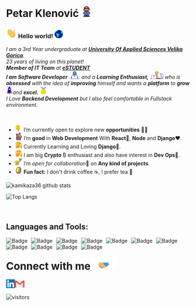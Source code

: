 # Petar Klenović&nbsp;<img src="https://github.com/kamikaza36/kamikaza36/blob/main/Assets/Mario_Hello_Big.gif" width="30px">

<!--
    &nbsp; [![HitCount](http://hits.dwyl.com/kamikaza36/kamikaza36.svg)](http://hits.dwyl.com/kamikaza36/kamikaza36)
-->

### <img src="https://github.com/kamikaza36/kamikaza36/blob/main/Assets/Hi.gif" width="29px"> Hello world!&nbsp;<img src="https://github.com/kamikaza36/kamikaza36/blob/main/Assets/Earth.gif" width="24px">

<p>
  <em>
    I am a 3rd Year undergraduate at <a href="https://www.vvg.hr/" target="_blank"> <b>University Of Applied Sciences Velika Gorica</b></a>. <br>
    23 years of living on this planet! <br>
    <b>Member of IT Team</b> at <a href="https://estudent.hr/" target="_blank"> <b>eSTUDENT</b></a><br>
    <b>I am Software Developer</b> <img src="https://github.com/kamikaza36/kamikaza36/blob/main/Assets/Developer.gif" width="30px"> and a <b>Learning Enthusiast,</b>&nbsp;<img src="https://github.com/kamikaza36/kamikaza36/blob/main/Assets/Designer.gif" width="36px">  who is <b>obsessed</b>
    with the idea of <b>improving</b> himself and wants a <b>platform</b> to 
    <b>grow</b> <img src="https://github.com/kamikaza36/kamikaza36/blob/main/Assets/Rocket.gif" width="18px">and 
    <b>excel.</b> <img src="https://github.com/kamikaza36/kamikaza36/blob/main/Assets/Medal.gif" width="20px"> <br>
    I Love <b>Backend Development</b> but I also feel comfortable in Fullstack environment.<br>
  </em>  
</p>

<br>

- <img alt="GIF" src="https://github.com/kamikaza36/kamikaza36/blob/main/Assets/wave.gif" width="20vw" /> I’m  currently open to explore new **opportunities** 👨‍💻
- <img alt="GIF" src="https://github.com/kamikaza36/kamikaza36/blob/main/Assets/gandalf_parrot.gif" width="20vw" /> I’m **good** in **Web Development** With **React**💪, **Node** and **Django**❤️.
- <img alt="GIF" src="https://github.com/kamikaza36/kamikaza36/blob/main/Assets/hmm.gif" width="20vw" /> Currently Learning and Loving **Django**🤯.
- <img alt="GIF" src="https://github.com/kamikaza36/kamikaza36/blob/main/Assets/hmm.gif" width="20vw" /> I am big **Crypto** ₿ enthusiast and also have interest in **Dev Ops**🤖.
- <img alt="GIF" src="https://github.com/kamikaza36/kamikaza36/blob/main/Assets/headbang.gif" width="20vw" /> I’m *open for collaboration*🧠 on **Any kind of projects**.
- <img alt="GIF" src="https://github.com/kamikaza36/kamikaza36/blob/main/Assets/coin.gif" width="20vw" /> **Fun fact:** I don't drink coffee ☕, I prefer tea 🌼
  <br>

![kamikaza36 github stats](https://github-readme-stats.vercel.app/api?username=kamikaza36&count_private=true&show_icons=true&theme=radical&include_all_commits=true)

![Top Langs](https://github-readme-stats.vercel.app/api/top-langs/?username=kamikaza36&layout=compact&theme=radical)

<br>

## Languages and Tools:

<img alt="Badge" style="float: left; margin-right: 10px;"  src="https://img.shields.io/badge/javascript%20-%23323330.svg?&style=for-the-badge&logo=javascript&logoColor=%23F7DF1E"/>
<img alt="Badge" style="float: left; margin-right: 10px;" src="https://img.shields.io/badge/python%20-%2314354C.svg?&style=for-the-badge&logo=python&logoColor=white"/>
<img alt="Badge" style="float: left; margin-right: 10px;"  src="https://img.shields.io/badge/node.js%20-%2343853D.svg?&style=for-the-badge&logo=node.js&logoColor=white"/> 
<img alt="Badge" style="float: left; margin-right: 10px;" src="https://img.shields.io/badge/react%20-%2320232a.svg?&style=for-the-badge&logo=react&logoColor=%2361DAFB"/> 
<img alt="Badge" style="float: left; margin-right: 10px;"  src ="https://img.shields.io/badge/django%20-%23F37626.svg?&style=for-the-badge&logo=django&logoColor=white"/> 
<img alt="Badge" style="float: left; margin-right: 10px;"  src="https://img.shields.io/badge/docker%20-%23121011.svg?&style=for-the-badge&logo=docker&logoColor=white"/> 
<img alt="Badge" style="float: left; margin-right: 10px;"  src ="https://img.shields.io/badge/PostgreSQL-%234ea94b.svg?&style=for-the-badge&logo=postgresql&logoColor=blue"/> 
<img alt="Badge" style="float: left; margin-right: 10px;"  src="https://img.shields.io/badge/git%20-%23F05033.svg?&style=for-the-badge&logo=git&logoColor=white"/>
<img alt="Badge" style="float: left; margin-right: 10px;"  src="https://img.shields.io/badge/html5%20-%23E34F26.svg?&style=for-the-badge&logo=html5&logoColor=white"/> 
<img alt="Badge" style="float: left; margin-right: 10px;"  src="https://img.shields.io/badge/css3%20-%231572B6.svg?&style=for-the-badge&logo=css3&logoColor=white"/> 
<img alt="Badge" style="float: left; margin-right: 10px;"  src="https://img.shields.io/badge/bootstrap%20-%23563D7C.svg?&style=for-the-badge&logo=bootstrap&logoColor=white"/> 

<br>
<!-- <img src="https://github.com/kamikaza36/kamikaza36/blob/main/Assets/Animation.gif" alt="Developer" style="float: left;" width="700px"> -->

# Connect with me<img src="https://github.com/kamikaza36/kamikaza36/blob/main/Assets/Handshake.gif" height="32px">

<!--  <a href="https://kamikaza36.io" target="_blank">
    <img align="left" alt="kamikaza36 | Portfolio" width="24px" src="https://github.com/kamikaza36/kamikaza36/blob/main/Assets/www.svg" />
-->
<div style="display: inline-block;">
  <a href="https://www.linkedin.com/in/petar-klenovic/" target="_blank">
    <img align="left" alt="Petar Klenović | Linkedin" width="24px" src="https://github.com/kamikaza36/kamikaza36/blob/main/Assets/Linkedin.svg" />
  </a> &nbsp;&nbsp;

  <a href="mailto:petar.klenovic@gmail.com" target="_blank">
    <img align="left" alt="Petar Klenović | Gmail" width="26px" src="https://github.com/kamikaza36/kamikaza36/blob/main/Assets/Gmail.svg" />
  </a> &nbsp;&nbsp;
</div>


![visitors](https://visitor-badge.laobi.icu/badge?page_id=kamikaza36)


<!-- ![visitors](https://badges.pufler.dev/visits/kamikaza36/kamikaza36)
![Visitor Count](https://profile-counter.glitch.me/kamikaza36/count.svg) -->

<!--  Acknowledgement: https://github.com/anuraghazra/github-readme-stats -->
